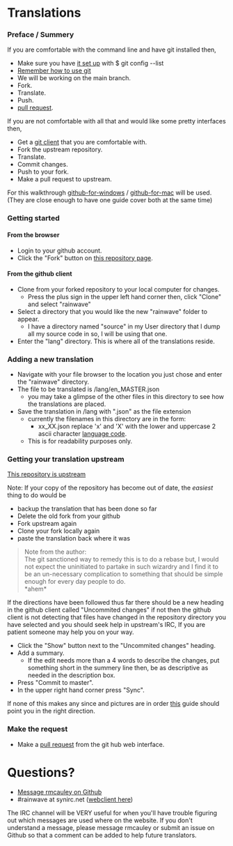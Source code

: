 # Translations

### Preface / Summery

If you are comfortable with the command line and have git installed 
then,  
  - Make sure you have 
  [it set up](https://help.github.com/articles/set-up-git/) with $ git config --list
  - [Remember how to use git](http://rogerdudler.github.io/git-guide/)
  - We will be working on the main branch.
  - Fork.
  - Translate.
  - Push.
  - [pull request](https://help.github.com/articles/using-pull-requests/#before-you-begin).

If you are not comfortable with all that and would like some pretty interfaces 
then,  
  - Get a [git client](http://git-scm.com/download/gui/linux) that you are comfortable with.  
  - Fork the upstream repository.
  - Translate.
  - Commit changes.
  - Push to your fork.
  - Make a pull request to upstream.

For this walkthrough [github-for-windows](https://windows.github.com/)
/
[github-for-mac](https://mac.github.com/) will be used.  
(They are close enough to have one guide cover both at the same time)

### Getting started

#### From the browser

  - Login to your github account.
  - Click the "Fork" button on [this repository page](https://github.com/rmcauley/rainwave).

#### From the github client

  - Clone from your forked repository to your local computer for changes.
    - Press the plus sign in the upper left hand corner then, click "Clone" and
      select "rainwave"
  - Select a directory that you would like the new "rainwave" folder to appear.
    - I have a directory named "source" in my User directory that I dump all my
      source code in so, I will be using that one.
  - Enter the "lang" directory. This is where all of the translations reside.  

### Adding a new translation

  - Navigate with your file browser to the location you just chose and enter 
    the "rainwave" directory.
  - The file to be translated is /lang/en_MASTER.json
    - you may take a glimpse of the other files in this directory to see how
      the translations are placed.
  - Save the translation in /lang with ".json" as the file extension
    - currently the filenames in this directory are in the form:
      - xx_XX.json replace 'x' and 'X' with the lower and uppercase 2 ascii 
        character
        [language code](http://en.wikipedia.org/wiki/List_of_ISO_639-1_codes).
    - This is for readability purposes only.

### Getting your translation upstream

[This repository is upstream](https://github.com/rmcauley/rainwave) 

Note: If your copy of the repository has become out of date, the _easiest_ thing to do would 
be 
  - backup the translation that has been done so far
  - Delete the old fork from your github
  - Fork upstream again 
  - Clone your fork locally again
  - paste the translation back where it was

> Note from the author:  
> The git sanctioned way to remedy this is to do a rebase but, I would not expect
> the uninitiated to partake in such wizardry and I find it to be an un-necessary
> complication to something that should be simple enough for every day people to 
> do.  
> \*ahem\*

If the directions have been followed thus far there should be a new heading 
in the github client called "Uncommited changes" if not then the github client
is not detecting that files have changed in the repository directory you have 
selected and you should seek help in upstream's IRC, 
 If you are patient someone may help you on your way.

  - Click the "Show" button next to the "Uncommited changes" heading.
  - Add a summary. 
    - If the edit needs more than a 4 words to describe the changes,
    put something short in the summery line then, be as descriptive as needed in the
    description box.
  - Press "Commit to master".
  - In the upper right hand corner press "Sync".

If none of this makes any since and pictures are in order [this](https://help.github.com/articles/making-changes/) guide should point you in the right direction.

### Make the request

  - Make a 
  [pull request](https://help.github.com/articles/using-pull-requests/#before-you-begin)
  from the git hub web interface.

# Questions?

- [Message rmcauley on Github](https://github.com/rmcauley)
- #rainwave at synirc.net ([webclient here](http://widget.mibbit.com/?settings=6c1d29e713c9f8c150d99cd58b4b086b&server=irc.synirc.net&channel=%23rainwave&noServerNotices=true&noServerMotd=true&autoConnect=true))

The IRC channel will be VERY useful for when you'll have trouble figuring out
which messages are used where on the website.  If you don't understand a message,
please message rmcauley or submit an issue on Github so that a comment can be added
to help future translators.